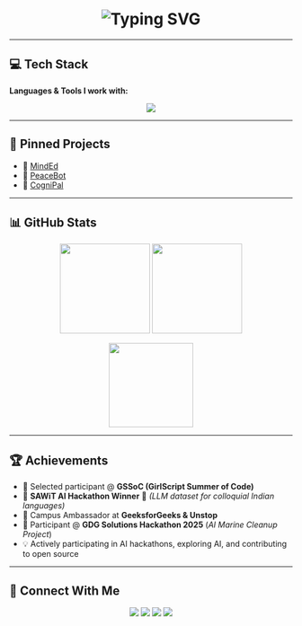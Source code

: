 <!-- Animated Header -->
<h1 align="center">
  <img src="https://readme-typing-svg.demolab.com?font=Fira+Code&weight=600&size=28&duration=3500&pause=1000&color=FF6EC7&center=true&vCenter=true&width=500&lines=Hey%2C+I'm+Syeda+Alizah!;AI+%26+Software+Dev+Enthusiast;Open+Source+Contributor+%40GSSoC;Always+Learning+%26+Building+%F0%9F%9A%80" alt="Typing SVG" />
</h1>

---

## 💻 Tech Stack

**Languages & Tools I work with:**

<p align="center">
  <img src="https://skillicons.dev/icons?i=html,css,js,java,react,nodejs,tailwind,python,tensorflow,opencv,git,github,huggingface" />
</p>

---

## 📌 Pinned Projects

- 🔗 [MindEd](https://gleeful-phoenix-9d2402.netlify.app/)  
- 🤖 [PeaceBot](https://github.com/alizahh-7/PeaceBot)  
- 🚀 [CogniPal](https://cogni-pal.netlify.app/)

---

## 📊 GitHub Stats

<p align="center">
  <img src="https://github-readme-stats.vercel.app/api?username=alizahh-7&show_icons=true&theme=radical" height="160"/>
  <img src="https://github-readme-streak-stats.herokuapp.com/?user=alizahh-7&theme=radical" height="160"/>
</p>

<p align="center">
  <img src="https://github-readme-stats.vercel.app/api/top-langs/?username=alizahh-7&layout=compact&theme=radical" height="150"/>
</p>

---

## 🏆 Achievements

- 🌟 Selected participant @ **GSSoC (GirlScript Summer of Code)**  
- 🚀 **SAWiT AI Hackathon Winner** 🏅 *(LLM dataset for colloquial Indian languages)*    
- 🏅 Campus Ambassador at **GeeksforGeeks & Unstop** 
- 🌊 Participant @ **GDG Solutions Hackathon 2025** (*AI Marine Cleanup Project*)  
- 💡 Actively participating in AI hackathons, exploring AI, and contributing to open source 
---

## 🤝 Connect With Me  

<p align="center">
  <a href="mailto:syeda.alizah06@gmail.com"><img src="https://img.shields.io/badge/Gmail-D14836?style=for-the-badge&logo=gmail&logoColor=white"/></a>
  <a href="https://www.instagram.com/syeda.zah_7"><img src="https://img.shields.io/badge/Instagram-E4405F?style=for-the-badge&logo=instagram&logoColor=white"/></a>
  <a href="https://discord.com/users/15_alizah"><img src="https://img.shields.io/badge/Discord-5865F2?style=for-the-badge&logo=discord&logoColor=white"/></a>
  <a href="https://www.linkedin.com/in/syedaalizah"><img src="https://img.shields.io/badge/LinkedIn-0A66C2?style=for-the-badge&logo=linkedin&logoColor=white"/></a>
</p>
